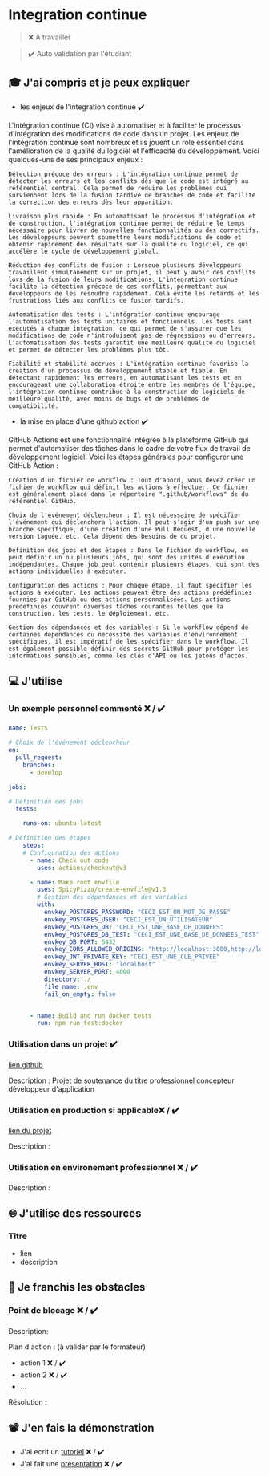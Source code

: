 # Integration continue

> ❌ A travailler

> ✔️ Auto validation par l'étudiant

## 🎓 J'ai compris et je peux expliquer

- les enjeux de l'integration continue ✔️

L'intégration continue (CI) vise à automatiser et à faciliter le processus d'intégration des modifications de code dans un projet. Les enjeux de l'intégration continue sont nombreux et ils jouent un rôle essentiel dans l'amélioration de la qualité du logiciel et l'efficacité du développement. Voici quelques-uns de ses principaux enjeux :

    Détection précoce des erreurs : L'intégration continue permet de détecter les erreurs et les conflits dès que le code est intégré au référentiel central. Cela permet de réduire les problèmes qui surviennent lors de la fusion tardive de branches de code et facilite la correction des erreurs dès leur apparition.

    Livraison plus rapide : En automatisant le processus d'intégration et de construction, l'intégration continue permet de réduire le temps nécessaire pour livrer de nouvelles fonctionnalités ou des correctifs. Les développeurs peuvent soumettre leurs modifications de code et obtenir rapidement des résultats sur la qualité du logiciel, ce qui accélère le cycle de développement global.

    Réduction des conflits de fusion : Lorsque plusieurs développeurs travaillent simultanément sur un projet, il peut y avoir des conflits lors de la fusion de leurs modifications. L'intégration continue facilite la détection précoce de ces conflits, permettant aux développeurs de les résoudre rapidement. Cela évite les retards et les frustrations liés aux conflits de fusion tardifs.

    Automatisation des tests : L'intégration continue encourage l'automatisation des tests unitaires et fonctionnels. Les tests sont exécutés à chaque intégration, ce qui permet de s'assurer que les modifications de code n'introduisent pas de régressions ou d'erreurs. L'automatisation des tests garantit une meilleure qualité du logiciel et permet de détecter les problèmes plus tôt.

    Fiabilité et stabilité accrues : L'intégration continue favorise la création d'un processus de développement stable et fiable. En détectant rapidement les erreurs, en automatisant les tests et en encourageant une collaboration étroite entre les membres de l'équipe, l'intégration continue contribue à la construction de logiciels de meilleure qualité, avec moins de bugs et de problèmes de compatibilité.


- la mise en place d'une github action ✔️

GitHub Actions est une fonctionnalité intégrée à la plateforme GitHub qui permet d'automatiser des tâches dans le cadre de votre flux de travail de développement logiciel. Voici les étapes générales pour configurer une GitHub Action :

    Création d'un fichier de workflow : Tout d'abord, vous devez créer un fichier de workflow qui définit les actions à effectuer. Ce fichier est généralement placé dans le répertoire ".github/workflows" de du référentiel GitHub.

    Choix de l'événement déclencheur : Il est nécessaire de spécifier l'événement qui déclenchera l'action. Il peut s'agir d'un push sur une branche spécifique, d'une création d'une Pull Request, d'une nouvelle version taguée, etc. Cela dépend des besoins de du projet.

    Définition des jobs et des étapes : Dans le fichier de workflow, on peut définir un ou plusieurs jobs, qui sont des unités d'exécution indépendantes. Chaque job peut contenir plusieurs étapes, qui sont des actions individuelles à exécuter.

    Configuration des actions : Pour chaque étape, il faut spécifier les actions à exécuter. Les actions peuvent être des actions prédéfinies fournies par GitHub ou des actions personnalisées. Les actions prédéfinies couvrent diverses tâches courantes telles que la construction, les tests, le déploiement, etc.

    Gestion des dépendances et des variables : Si le workflow dépend de certaines dépendances ou nécessite des variables d'environnement spécifiques, il est impératif de les spécifier dans le workflow. Il est également possible définir des secrets GitHub pour protéger les informations sensibles, comme les clés d'API ou les jetons d'accès.

## 💻 J'utilise

### Un exemple personnel commenté ❌ / ✔️

```yaml 
name: Tests

# Choix de l'événement déclencheur 
on:
  pull_request:
    branches:
      - develop

jobs:

# Définition des jobs
  tests:

    runs-on: ubuntu-latest

# Définition des étapes
    steps:
    # Configuration des actions
      - name: Check out code
        uses: actions/checkout@v3

      - name: Make root envfile
        uses: SpicyPizza/create-envfile@v1.3
        # Gestion des dépendances et des variables
        with:
          envkey_POSTGRES_PASSWORD: "CECI_EST_UN_MOT_DE_PASSE"
          envkey_POSTGRES_USER: "CECI_EST_UN_UTILISATEUR"
          envkey_POSTGRES_DB: "CECI_EST_UNE_BASE_DE_DONNEES"
          envkey_POSTGRES_DB_TEST: "CECI_EST_UNE_BASE_DE_DONNEES_TEST"
          envkey_DB_PORT: 5432
          envkey_CORS_ALLOWED_ORIGINS: "http://localhost:3000,http://localhost:4000"
          envkey_JWT_PRIVATE_KEY: "CECI_EST_UNE_CLE_PRIVEE"
          envkey_SERVER_HOST: "localhost"
          envkey_SERVER_PORT: 4000
          directory: ./
          file_name: .env
          fail_on_empty: false


      - name: Build and run docker tests
        run: npm run test:docker

```
### Utilisation dans un projet ✔️

[lien github](https://github.com/WildCodeSchool/2209-wns-adleman-bordolamif)

Description : Projet de soutenance du titre professionnel concepteur développeur d'application

### Utilisation en production si applicable❌ / ✔️

[lien du projet](...)

Description :

### Utilisation en environement professionnel ❌ / ✔️

Description :

## 🌐 J'utilise des ressources

### Titre

- lien
- description

## 🚧 Je franchis les obstacles

### Point de blocage ❌ / ✔️

Description:

Plan d'action : (à valider par le formateur)

- action 1 ❌ / ✔️
- action 2 ❌ / ✔️
- ...

Résolution :

## 📽️ J'en fais la démonstration

- J'ai ecrit un [tutoriel](...) ❌ / ✔️
- J'ai fait une [présentation](...) ❌ / ✔️
